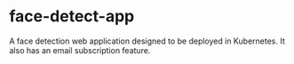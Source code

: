 # face-detect-app

A face detection web application designed to be deployed in Kubernetes. It also has an email subscription feature.
